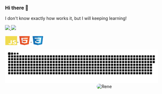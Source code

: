 ### Hi there 👋
I don't know exactly how works it, but I will keeping learning! 

<div>
  <a href="https://github.com/RenePadua">
  <img height="180em" src="https://github-readme-stats.vercel.app/api?username=RenePadua&show_icons=true&theme=github_dark&include_all_commits=true&count_private=true"/>
  <img height="180em" src="https://github-readme-stats.vercel.app/api/top-langs/?username=RenePadua&layout=compact&langs_count=16&theme=github_dark"/>
<div>
<div style="display: inline_block"><br>
  <img align="center" alt="Rene-Js" height="30" width="40" src="https://raw.githubusercontent.com/devicons/devicon/master/icons/javascript/javascript-plain.svg">
    <img align="center" alt="Rene-HTML" height="30" width="40" src="https://raw.githubusercontent.com/devicons/devicon/master/icons/html5/html5-original.svg">
  <img align="center" alt="Rene-CSS" height="30" width="40" src="https://raw.githubusercontent.com/devicons/devicon/master/icons/css3/css3-original.svg">
</div>


<div> 
  
![Snake animation](https://github.com/RenePadua/RenePadua/blob/output/github-contribution-grid-snake.svg)
  <img style="border-radius: 40px" align="right" alt="Rene" height="auto" width="40%" src="https://media.giphy.com/media/HVhofxmUXMyGs/giphy.gif">
  
 
</div>

<!--
**RenePadua/RenePadua** is a ✨ _special_ ✨ repository because its `README.md` (this file) appears on your GitHub profile.

Here are some ideas to get you started:

- 🔭 I’m currently working on ...
- 🌱 I’m currently learning ...
- 👯 I’m looking to collaborate on ...
- 🤔 I’m looking for help with ...
- 💬 Ask me about ...
- 📫 How to reach me: ...
- 😄 Pronouns: ...
- ⚡ Fun fact: ...
-->
